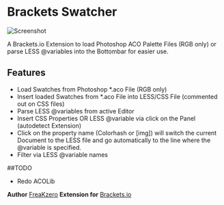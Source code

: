 # Brackets Swatcher

![Screenshot](https://raw2.github.com/FreaKzero/brackets-swatcher/master/readme.png)

A Brackets.io Extension to load Photoshop ACO Palette Files (RGB only) or parse LESS @variables into the Bottombar for easier use.

## Features
* Load Swatches from Photoshop *.aco File (RGB only)
* Insert loaded Swatches from *.aco File into LESS/CSS File 
(commented out on CSS files)
* Parse LESS @variables from active Editor
* Insert CSS Properties OR LESS @variable via click on the Panel (autodetect Extension)
* Click on the property name (Colorhash or [img]) will switch the current Document to the LESS file and go automatically to the line where the @variable is specified.
* Filter via LESS @variable names

##TODO
* Redo ACOLib

 **Author** [FreaKzero](https://github.com/freakzero) 
 **Extension for** [Brackets.io](http://brackets.io)
